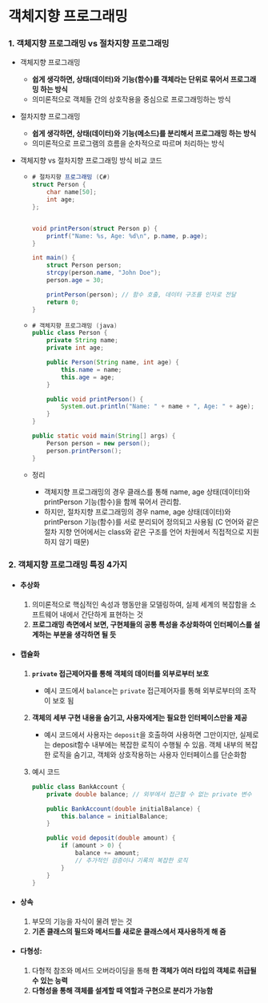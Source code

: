 # 객체지향 프로그래밍

### 1. 객체지향 프로그래밍 vs 절차지향 프로그래밍

- 객체지향 프로그래밍
  - **쉽게 생각하면, 상태(데이터)와 기능(함수)를 객체라는 단위로 묶어서 프로그래밍 하는 방식**
  - 의미론적으로 객체들 간의 상호작용을 중심으로 프로그래밍하는 방식
- 절차지향 프로그래밍
  - **쉽게 생각하면, 상태(데이터)와 기능(메소드)를 분리해서 프로그래밍 하는 방식**
  - 의미론적으로 프로그램의 흐름을 순차적으로 따르며 처리하는 방식

- 객체지향 vs 절차지향 프로그래밍 방식 비교 코드

  - ```c#
    # 절차지향 프로그래밍 (C#)
    struct Person {
        char name[50];
        int age;
    };
    
    
    void printPerson(struct Person p) {
        printf("Name: %s, Age: %d\n", p.name, p.age);
    }
    
    int main() {
        struct Person person;
        strcpy(person.name, "John Doe");
        person.age = 30;
    
        printPerson(person); // 함수 호출, 데이터 구조를 인자로 전달
        return 0;
    }
    ```

  - ```java
    # 객체지향 프로그래밍 (java)
    public class Person {
        private String name;
        private int age;
    
        public Person(String name, int age) {
            this.name = name;
            this.age = age;
        }
    
        public void printPerson() {
            System.out.println("Name: " + name + ", Age: " + age);
        }
    }
    
    public static void main(String[] args) {
        Person person = new person();
        person.printPerson();
    }
    ```

  - 정리
    - 객체지향 프로그래밍의 경우 클래스를 통해 name, age 상태(데이터)와 printPerson 기능(함수)을 함께 묶어서 관리함.
    - 하지만, 절차지향 프로그래밍의 경우 name, age 상태(데이터)와 printPerson 기능(함수)를 서로 분리되어 정의되고 사용됨
      (C 언어와 같은 절차 지향 언어에서는 class와 같은 구조를 언어 차원에서 직접적으로 지원하지 않기 때문)

### 2. 객체지향 프로그래밍 특징 4가지

- #### **추상화**

  1. 의미론적으로 핵심적인 속성과 행동만을 모델링하여, 실제 세계의 복잡함을 소프트웨어 내에서 간단하게 표현하는 것
  2. **프로그래밍 측면에서 보면, 구현체들의 공통 특성을 추상화하여 인터페이스를 설계하는 부분을 생각하면 될 듯** 

- #### **캡슐화**

  1. **`private` 접근제어자를 통해 객체의 데이터를 외부로부터 보호**

     - 예시 코드에서 `balance`는 `private` 접근제어자를 통해 외부로부터의 조작이 보호 됨

  2. **객체의 세부 구현 내용을 숨기고, 사용자에게는 필요한 인터페이스만을 제공**

     - 예시 코드에서 사용자는 `deposit`을 호출하여 사용하면 그만이지만, 실제로는 deposit함수 내부에는 복잡한 로직이 수행될 수 있음. 객체 내부의 복잡한 로직을 숨기고, 객체와 상호작용하는 사용자 인터페이스를 단순화함

  3. 예시 코드

     ```java
     public class BankAccount {
         private double balance; // 외부에서 접근할 수 없는 private 변수
     
         public BankAccount(double initialBalance) {
             this.balance = initialBalance;
         }
     
         public void deposit(double amount) {
             if (amount > 0) {
                 balance += amount;
                 // 추가적인 검증이나 기록의 복잡한 로직
             }
         }
     }
     ```

- #### **상속**

  1. 부모의 기능을 자식이 물려 받는 것
  2. **기존 클래스의 필드와 메서드를 새로운 클래스에서 재사용하게 해 줌**

- #### **다형성**:

  1. 다형적 참조와 메서드 오버라이딩을 통해 **한 객체가 여러 타입의 객체로 취급될 수 있는 능력**
  2. **다형성을 통해 객체를 설계할 때 역할과 구현으로 분리가 가능함**